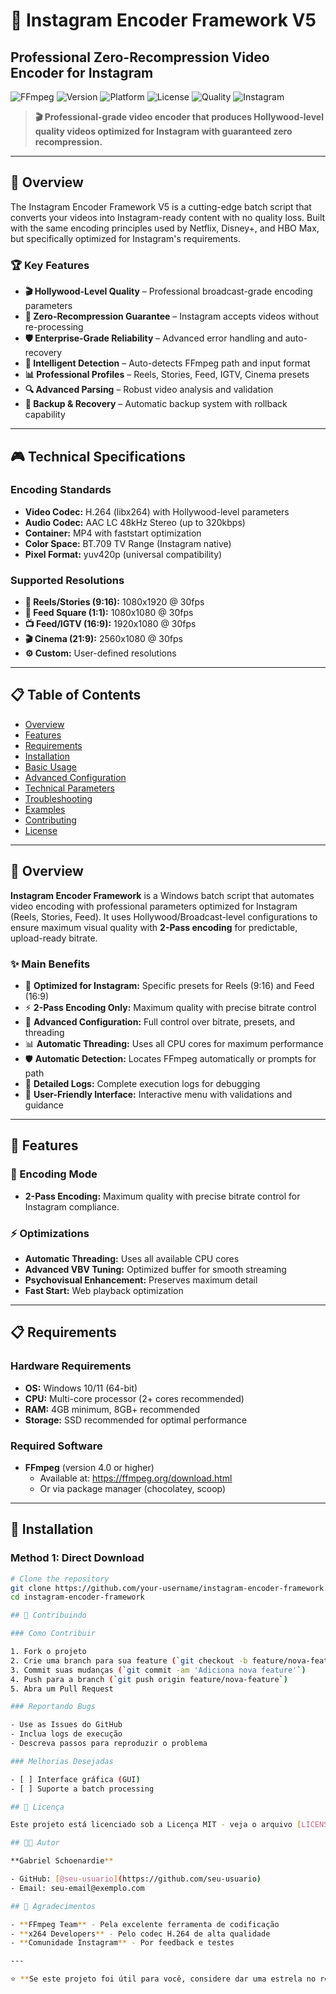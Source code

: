# 📱 Instagram Encoder Framework V5
## Professional Zero-Recompression Video Encoder for Instagram

![FFmpeg](https://img.shields.io/badge/FFmpeg-Enabled-brightgreen.svg)
![Version](https://img.shields.io/badge/version-5.0-blue.svg)
![Platform](https://img.shields.io/badge/platform-Windows-lightgrey.svg)
![License](https://img.shields.io/badge/license-MIT-green.svg)
![Quality](https://img.shields.io/badge/quality-Hollywood%20Level-gold.svg)
![Instagram](https://img.shields.io/badge/Instagram-Zero%20Recompression-ff69b4.svg)

> **🎬 Professional-grade video encoder that produces Hollywood-level quality videos optimized for Instagram with guaranteed zero recompression.**

---

## 🎯 **Overview**

The Instagram Encoder Framework V5 is a cutting-edge batch script that converts your videos into Instagram-ready content with no quality loss. Built with the same encoding principles used by Netflix, Disney+, and HBO Max, but specifically optimized for Instagram's requirements.

### **🏆 Key Features**

- **🎬 Hollywood-Level Quality** – Professional broadcast-grade encoding parameters
- **📱 Zero-Recompression Guarantee** – Instagram accepts videos without re-processing
- **🛡️ Enterprise-Grade Reliability** – Advanced error handling and auto-recovery
- **🧠 Intelligent Detection** – Auto-detects FFmpeg path and input format
- **📊 Professional Profiles** – Reels, Stories, Feed, IGTV, Cinema presets
- **🔍 Advanced Parsing** – Robust video analysis and validation
- **💾 Backup & Recovery** – Automatic backup system with rollback capability

---

## 🎮 **Technical Specifications**

### **Encoding Standards**
- **Video Codec:** H.264 (libx264) with Hollywood-level parameters
- **Audio Codec:** AAC LC 48kHz Stereo (up to 320kbps)
- **Container:** MP4 with faststart optimization
- **Color Space:** BT.709 TV Range (Instagram native)
- **Pixel Format:** yuv420p (universal compatibility)

### **Supported Resolutions**
- **📱 Reels/Stories (9:16):** 1080x1920 @ 30fps
- **🔲 Feed Square (1:1):** 1080x1080 @ 30fps
- **📺 Feed/IGTV (16:9):** 1920x1080 @ 30fps
- **🎬 Cinema (21:9):** 2560x1080 @ 30fps
- **⚙️ Custom:** User-defined resolutions

---

## 📋 Table of Contents

- [Overview](#-overview)
- [Features](#-key-features)
- [Requirements](#-requirements)
- [Installation](#-installation)
- [Basic Usage](#-basic-usage)
- [Advanced Configuration](#-advanced-configuration)
- [Technical Parameters](#-technical-specifications)
- [Troubleshooting](#-troubleshooting)
- [Examples](#-examples)
- [Contributing](#-contributing)
- [License](#-license)

---

## 🎯 Overview

**Instagram Encoder Framework** is a Windows batch script that automates video encoding with professional parameters optimized for Instagram (Reels, Stories, Feed). It uses Hollywood/Broadcast-level configurations to ensure maximum visual quality with **2-Pass encoding** for predictable, upload-ready bitrate.

### ✨ Main Benefits

- 🎯 **Optimized for Instagram:** Specific presets for Reels (9:16) and Feed (16:9)
- ⚡ **2-Pass Encoding Only:** Maximum quality with precise bitrate control
- 🔧 **Advanced Configuration:** Full control over bitrate, presets, and threading
- 📊 **Automatic Threading:** Uses all CPU cores for maximum performance
- 🛡️ **Automatic Detection:** Locates FFmpeg automatically or prompts for path
- 📝 **Detailed Logs:** Complete execution logs for debugging
- 🚀 **User-Friendly Interface:** Interactive menu with validations and guidance

---

## 🚀 Features

### 🎥 Encoding Mode
- **2-Pass Encoding:** Maximum quality with precise bitrate control for Instagram compliance.

### ⚡ Optimizations
- **Automatic Threading:** Uses all available CPU cores
- **Advanced VBV Tuning:** Optimized buffer for smooth streaming
- **Psychovisual Enhancement:** Preserves maximum detail
- **Fast Start:** Web playback optimization

---

## 📋 Requirements

### **Hardware Requirements**
- **OS:** Windows 10/11 (64-bit)
- **CPU:** Multi-core processor (2+ cores recommended)
- **RAM:** 4GB minimum, 8GB+ recommended
- **Storage:** SSD recommended for optimal performance

### **Required Software**
- **FFmpeg** (version 4.0 or higher)
  - Available at: https://ffmpeg.org/download.html
  - Or via package manager (chocolatey, scoop)

---

## 🔧 Installation

### Method 1: Direct Download
```bash
# Clone the repository
git clone https://github.com/your-username/instagram-encoder-framework.git
cd instagram-encoder-framework

## 🤝 Contribuindo

### Como Contribuir

1. Fork o projeto
2. Crie uma branch para sua feature (`git checkout -b feature/nova-feature`)
3. Commit suas mudanças (`git commit -am 'Adiciona nova feature'`)
4. Push para a branch (`git push origin feature/nova-feature`)
5. Abra um Pull Request

### Reportando Bugs

- Use as Issues do GitHub
- Inclua logs de execução
- Descreva passos para reproduzir o problema

### Melhorias Desejadas

- [ ] Interface gráfica (GUI)
- [ ] Suporte a batch processing

## 📄 Licença

Este projeto está licenciado sob a Licença MIT - veja o arquivo [LICENSE](LICENSE) para detalhes.

## 👨‍💻 Autor

**Gabriel Schoenardie**

- GitHub: [@seu-usuario](https://github.com/seu-usuario)
- Email: seu-email@exemplo.com

## 🙏 Agradecimentos

- **FFmpeg Team** - Pela excelente ferramenta de codificação
- **x264 Developers** - Pelo codec H.264 de alta qualidade
- **Comunidade Instagram** - Por feedback e testes

---

⭐ **Se este projeto foi útil para você, considere dar uma estrela no repositório!**
